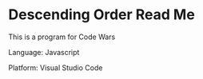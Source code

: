 # Descending Order Read Me

This is a program for Code Wars

Language: Javascript

Platform: Visual Studio Code